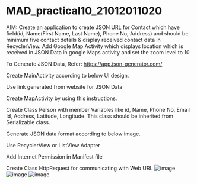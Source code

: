 # MAD_practical10_21012011020

AIM: Create an application to create JSON URL for Contact which have field(id, Name(First Name, Last Name), Phone No, Address) and should be minimum five contact details & display received contact data in RecyclerView. Add Google Map Activity which displays location which is received in JSON Data in google Maps activity and set the zoom level to 10.

To Generate JSON Data, Refer: https://app.json-generator.com/

Create MainActivity according to below UI design.

Use link generated from website for JSON Data

Create MapActivity by using this instructions.

Create Class Person with member Variables like id, Name, Phone No, Email Id, Address, Latitude, Longitude. This class should be inherited from Serializable class.

Generate JSON data format according to below image.

Use RecyclerView or ListView Adapter

Add Internet Permission in Manifest file

Create Class HttpRequest for communicating with Web URL
![image](https://github.com/Bhargavdodiya2907/MAD_practical10_21012011020/assets/139693303/a76f7a75-fdfb-43ff-957a-4c73d04663ba)
![image](https://github.com/Bhargavdodiya2907/MAD_practical10_21012011020/assets/139693303/a4b3c9fa-fd43-47be-83f7-0cfcb6a2641b)
![image](https://github.com/Bhargavdodiya2907/MAD_practical10_21012011020/assets/139693303/b6d8a18f-ab44-4199-a1ae-86cd3bd36e92)
